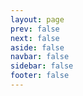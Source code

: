 ```yaml
---
layout: page
prev: false
next: false
aside: false
navbar: false
sidebar: false
footer: false
---
```


<!-- 自定义首页 -->
<homePage />
